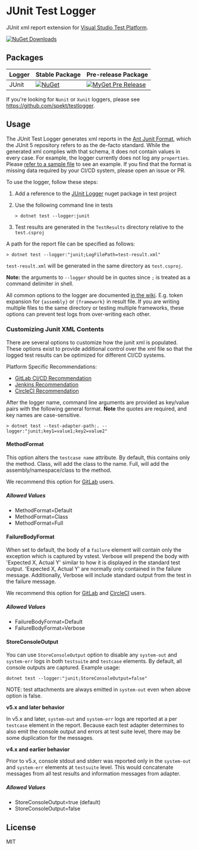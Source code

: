# JUnit Test Logger

JUnit xml report extension for [Visual Studio Test Platform](https://github.com/microsoft/vstest).

[![NuGet Downloads](https://img.shields.io/nuget/dt/JunitXml.TestLogger)](https://www.nuget.org/packages/JunitXml.TestLogger/)

## Packages

| Logger | Stable Package                                                                                                          | Pre-release Package                                                                                                                                         |
| ------ | ----------------------------------------------------------------------------------------------------------------------- | ----------------------------------------------------------------------------------------------------------------------------------------------------------- |
| JUnit  | [![NuGet](https://img.shields.io/nuget/v/JUnitXml.TestLogger.svg)](https://www.nuget.org/packages/JUnitXml.TestLogger/) | [![MyGet Pre Release](https://img.shields.io/myget/spekt/vpre/junitxml.testlogger.svg)](https://www.myget.org/feed/spekt/package/nuget/JunitXml.TestLogger) |

If you're looking for `Nunit` or `Xunit` loggers, please see <https://github.com/spekt/testlogger>.

## Usage

The JUnit Test Logger generates xml reports in the [Ant Junit Format](https://github.com/windyroad/JUnit-Schema), which the JUnit 5 repository refers to as the de-facto standard. While the generated xml complies with that schema, it does not contain values in every case. For example, the logger currently does not log any `properties`. Please [refer to a sample file](https://github.com/spekt/testlogger/docs/assets/TestResults.xml) to see an example. If you find that the format is missing data required by your CI/CD system, please open an issue or PR.

To use the logger, follow these steps:

1. Add a reference to the [JUnit Logger](https://www.nuget.org/packages/JUnitXml.TestLogger) nuget package in test project
2. Use the following command line in tests

   ```none
   > dotnet test --logger:junit
   ```

3. Test results are generated in the `TestResults` directory relative to the `test.csproj`

A path for the report file can be specified as follows:

```none
> dotnet test --logger:"junit;LogFilePath=test-result.xml"
```

`test-result.xml` will be generated in the same directory as `test.csproj`.

**Note:** the arguments to `--logger` should be in quotes since `;` is treated as a command delimiter in shell.

All common options to the logger are documented [in the wiki][config-wiki]. E.g.
token expansion for `{assembly}` or `{framework}` in result file. If you are writing multiple
files to the same directory or testing multiple frameworks, these options can prevent
test logs from over-writing each other.

[config-wiki]: https://github.com/spekt/testlogger/wiki/Logger-Configuration

### Customizing Junit XML Contents

There are several options to customize how the junit xml is populated. These options exist to
provide additional control over the xml file so that the logged test results can be optimized for different CI/CD systems.

Platform Specific Recommendations:

- [GitLab CI/CD Recommendation](/docs/gitlab-recommendation.md)
- [Jenkins Recommendation](/docs/jenkins-recommendation.md)
- [CircleCI Recommendation](/docs/circleci-recommendation.md)

After the logger name, command line arguments are provided as key/value pairs with the following general format. **Note** the quotes are required, and key names are case-sensitive.

```none
> dotnet test --test-adapter-path:. --logger:"junit;key1=value1;key2=value2"
```

#### MethodFormat

This option alters the `testcase name` attribute. By default, this contains only the method. Class, will add the class to the name. Full, will add the assembly/namespace/class to the method.

We recommend this option for [GitLab](/docs/gitlab-recommendation.md) users.

##### Allowed Values

- MethodFormat=Default
- MethodFormat=Class
- MethodFormat=Full

#### FailureBodyFormat

When set to default, the body of a `failure` element will contain only the exception which is captured by vstest. Verbose will prepend the body with 'Expected X, Actual Y' similar to how it is displayed in the standard test output. 'Expected X, Actual Y' are normally only contained in the failure message. Additionally, Verbose will include standard output from the test in the failure message.

We recommend this option for [GitLab](/docs/gitlab-recommendation.md) and [CircleCI](/docs/circleci-recommendation.md) users.

##### Allowed Values

- FailureBodyFormat=Default
- FailureBodyFormat=Verbose

#### StoreConsoleOutput

You can use `StoreConsoleOutput` option to disable any `system-out` and `system-err` logs in both `testsuite`
and `testcase` elements. By default, all console outputs are captured. Example usage:

`dotnet test --logger:"junit;StoreConsoleOutput=false"`

NOTE: test attachments are always emitted in `system-out` even when above option is false.

**v5.x and later behavior**

In v5.x and later, `system-out` and `system-err` logs are reported at a per `testcase` element in the report. Because each test
adapter determines to also emit the console output and errors at test suite level, there may be some duplication for the messages.

**v4.x and earlier behavior**

Prior to v5.x, console stdout and stderr was reported only in the `system-out` and `system-err` elements at `testsuite` level. This
would concatenate messages from all test results and information messages from adapter.

##### Allowed Values

- StoreConsoleOutput=true (default)
- StoreConsoleOutput=false

## License

MIT
